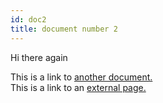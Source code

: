 ```yaml
---
id: doc2
title: document number 2
---
```


Hi there again

This is a link to [another document.](doc3.md)  
This is a link to an [external page.](http://www.example.com)
